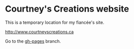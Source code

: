 # Courtney's Creations website

This is a temporary location for my fiancée's site.

http://www.courtneyscreations.ca

Go to the [gh-pages](https://github.com/pbitty/courtneys-creations/tree/gh-pages) branch.
